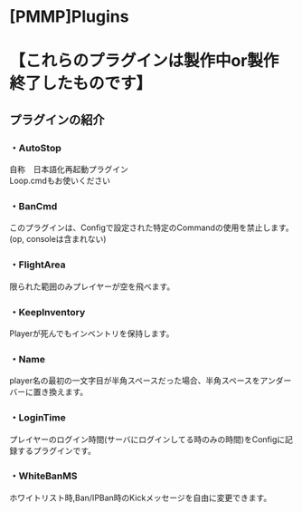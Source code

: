 # [PMMP]Plugins
# 【これらのプラグインは製作中or製作終了したものです】

## プラグインの紹介
### ・AutoStop
自称　日本語化再起動プラグイン <br>
Loop.cmdもお使いください

### ・BanCmd
このプラグインは、Configで設定された特定のCommandの使用を禁止します。(op, consoleは含まれない)

### ・FlightArea
限られた範囲のみプレイヤーが空を飛べます。

### ・KeepInventory
Playerが死んでもインベントリを保持します。

### ・Name
player名の最初の一文字目が半角スペースだった場合、半角スペースをアンダーバーに置き換えます。

### ・LoginTime
プレイヤーのログイン時間(サーバにログインしてる時のみの時間)をConfigに記録するプラグインです。

### ・WhiteBanMS
ホワイトリスト時,Ban/IPBan時のKickメッセージを自由に変更できます。
